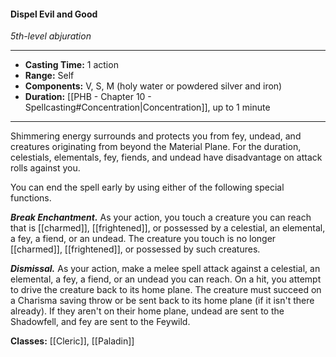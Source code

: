 #### Dispel Evil and Good
*5th-level abjuration*
___
- **Casting Time:** 1 action
- **Range:** Self
- **Components:** V, S, M (holy water or powdered silver and iron)
- **Duration:** [[PHB - Chapter 10 - Spellcasting#Concentration|Concentration]], up to 1 minute
---
Shimmering energy surrounds and protects you from fey, undead, and creatures originating from beyond the Material Plane. For the duration, celestials, elementals, fey, fiends, and undead have disadvantage on attack rolls against you.

You can end the spell early by using either of the following special functions.

***Break Enchantment.*** As your action, you touch a creature you can reach that is [[charmed]], [[frightened]], or possessed by a celestial, an elemental, a fey, a fiend, or an undead. The creature you touch is no longer [[charmed]], [[frightened]], or possessed by such creatures.

***Dismissal.*** As your action, make a melee spell attack against a celestial, an elemental, a fey, a fiend, or an undead you can reach. On a hit, you attempt to drive the creature back to its home plane. The creature must succeed on a Charisma saving throw or be sent back to its home plane (if it isn't there already). If they aren't on their home plane, undead are sent to the Shadowfell, and fey are sent to the Feywild.

**Classes:** [[Cleric]], [[Paladin]]